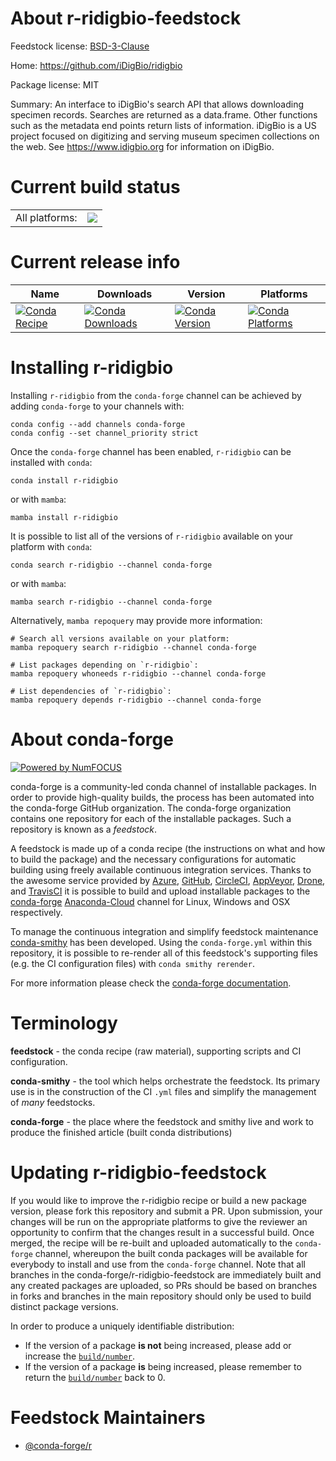 About r-ridigbio-feedstock
==========================

Feedstock license: [BSD-3-Clause](https://github.com/conda-forge/r-ridigbio-feedstock/blob/main/LICENSE.txt)

Home: https://github.com/iDigBio/ridigbio

Package license: MIT

Summary: An interface to iDigBio's search API that allows downloading specimen records. Searches are returned as a data.frame. Other functions such as the metadata end points return lists of information. iDigBio is a US project focused on digitizing and serving museum specimen collections on the web. See <https://www.idigbio.org> for information on iDigBio.

Current build status
====================


<table><tr><td>All platforms:</td>
    <td>
      <a href="https://dev.azure.com/conda-forge/feedstock-builds/_build/latest?definitionId=8255&branchName=main">
        <img src="https://dev.azure.com/conda-forge/feedstock-builds/_apis/build/status/r-ridigbio-feedstock?branchName=main">
      </a>
    </td>
  </tr>
</table>

Current release info
====================

| Name | Downloads | Version | Platforms |
| --- | --- | --- | --- |
| [![Conda Recipe](https://img.shields.io/badge/recipe-r--ridigbio-green.svg)](https://anaconda.org/conda-forge/r-ridigbio) | [![Conda Downloads](https://img.shields.io/conda/dn/conda-forge/r-ridigbio.svg)](https://anaconda.org/conda-forge/r-ridigbio) | [![Conda Version](https://img.shields.io/conda/vn/conda-forge/r-ridigbio.svg)](https://anaconda.org/conda-forge/r-ridigbio) | [![Conda Platforms](https://img.shields.io/conda/pn/conda-forge/r-ridigbio.svg)](https://anaconda.org/conda-forge/r-ridigbio) |

Installing r-ridigbio
=====================

Installing `r-ridigbio` from the `conda-forge` channel can be achieved by adding `conda-forge` to your channels with:

```
conda config --add channels conda-forge
conda config --set channel_priority strict
```

Once the `conda-forge` channel has been enabled, `r-ridigbio` can be installed with `conda`:

```
conda install r-ridigbio
```

or with `mamba`:

```
mamba install r-ridigbio
```

It is possible to list all of the versions of `r-ridigbio` available on your platform with `conda`:

```
conda search r-ridigbio --channel conda-forge
```

or with `mamba`:

```
mamba search r-ridigbio --channel conda-forge
```

Alternatively, `mamba repoquery` may provide more information:

```
# Search all versions available on your platform:
mamba repoquery search r-ridigbio --channel conda-forge

# List packages depending on `r-ridigbio`:
mamba repoquery whoneeds r-ridigbio --channel conda-forge

# List dependencies of `r-ridigbio`:
mamba repoquery depends r-ridigbio --channel conda-forge
```


About conda-forge
=================

[![Powered by
NumFOCUS](https://img.shields.io/badge/powered%20by-NumFOCUS-orange.svg?style=flat&colorA=E1523D&colorB=007D8A)](https://numfocus.org)

conda-forge is a community-led conda channel of installable packages.
In order to provide high-quality builds, the process has been automated into the
conda-forge GitHub organization. The conda-forge organization contains one repository
for each of the installable packages. Such a repository is known as a *feedstock*.

A feedstock is made up of a conda recipe (the instructions on what and how to build
the package) and the necessary configurations for automatic building using freely
available continuous integration services. Thanks to the awesome service provided by
[Azure](https://azure.microsoft.com/en-us/services/devops/), [GitHub](https://github.com/),
[CircleCI](https://circleci.com/), [AppVeyor](https://www.appveyor.com/),
[Drone](https://cloud.drone.io/welcome), and [TravisCI](https://travis-ci.com/)
it is possible to build and upload installable packages to the
[conda-forge](https://anaconda.org/conda-forge) [Anaconda-Cloud](https://anaconda.org/)
channel for Linux, Windows and OSX respectively.

To manage the continuous integration and simplify feedstock maintenance
[conda-smithy](https://github.com/conda-forge/conda-smithy) has been developed.
Using the ``conda-forge.yml`` within this repository, it is possible to re-render all of
this feedstock's supporting files (e.g. the CI configuration files) with ``conda smithy rerender``.

For more information please check the [conda-forge documentation](https://conda-forge.org/docs/).

Terminology
===========

**feedstock** - the conda recipe (raw material), supporting scripts and CI configuration.

**conda-smithy** - the tool which helps orchestrate the feedstock.
                   Its primary use is in the construction of the CI ``.yml`` files
                   and simplify the management of *many* feedstocks.

**conda-forge** - the place where the feedstock and smithy live and work to
                  produce the finished article (built conda distributions)


Updating r-ridigbio-feedstock
=============================

If you would like to improve the r-ridigbio recipe or build a new
package version, please fork this repository and submit a PR. Upon submission,
your changes will be run on the appropriate platforms to give the reviewer an
opportunity to confirm that the changes result in a successful build. Once
merged, the recipe will be re-built and uploaded automatically to the
`conda-forge` channel, whereupon the built conda packages will be available for
everybody to install and use from the `conda-forge` channel.
Note that all branches in the conda-forge/r-ridigbio-feedstock are
immediately built and any created packages are uploaded, so PRs should be based
on branches in forks and branches in the main repository should only be used to
build distinct package versions.

In order to produce a uniquely identifiable distribution:
 * If the version of a package **is not** being increased, please add or increase
   the [``build/number``](https://docs.conda.io/projects/conda-build/en/latest/resources/define-metadata.html#build-number-and-string).
 * If the version of a package **is** being increased, please remember to return
   the [``build/number``](https://docs.conda.io/projects/conda-build/en/latest/resources/define-metadata.html#build-number-and-string)
   back to 0.

Feedstock Maintainers
=====================

* [@conda-forge/r](https://github.com/conda-forge/r/)

